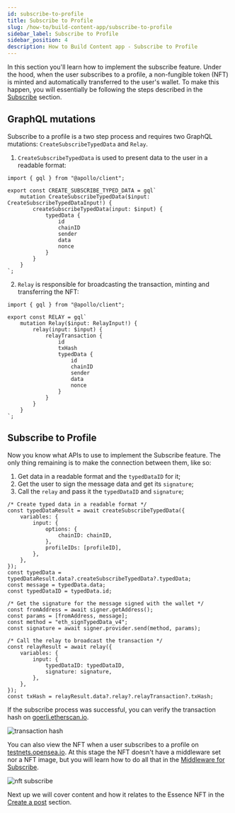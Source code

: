 ```yaml
---
id: subscribe-to-profile
title: Subscribe to Profile
slug: /how-to/build-content-app/subscribe-to-profile
sidebar_label: Subscribe to Profile
sidebar_position: 4
description: How to Build Content app - Subscribe to Profile
---
```


In this section you'll learn how to implement the subscribe feature. Under the hood, when the user subscribes to a profile, a non-fungible token (NFT) is minted and automatically transferred to the user's wallet.
To make this happen, you will essentially be following the steps described in the [Subscribe](/guides/mutation/subscribe) section.

## GraphQL mutations

Subscribe to a profile is a two step process and requires two GraphQL mutations: `CreateSubscribeTypedData` and `Relay`.

1. `CreateSubscribeTypedData` is used to present data to the user in a readable format:

```tsx title="graphql/CreateSubscribeTypedData.ts"
import { gql } from "@apollo/client";

export const CREATE_SUBSCRIBE_TYPED_DATA = gql`
    mutation CreateSubscribeTypedData($input: CreateSubscribeTypedDataInput!) {
        createSubscribeTypedData(input: $input) {
            typedData {
                id
                chainID
                sender
                data
                nonce
            }
        }
    }
`;
```

2. `Relay` is responsible for broadcasting the transaction, minting and transferring the NFT:

```tsx title="graphql/Relay.ts"
import { gql } from "@apollo/client";

export const RELAY = gql`
    mutation Relay($input: RelayInput!) {
        relay(input: $input) {
            relayTransaction {
                id
                txHash
                typedData {
                    id
                    chainID
                    sender
                    data
                    nonce
                }
            }
        }
    }
`;
```

## Subscribe to Profile

Now you know what APIs to use to implement the Subscribe feature. The only thing remaining is to make the connection between them, like so:

1. Get data in a readable format and the `typedDataID` for it;
2. Get the user to sign the message data and get its `signature`;
3. Call the `relay` and pass it the `typedDataID` and `signature`;

```tsx title="components/SubscribeBtn.tsx"
/* Create typed data in a readable format */
const typedDataResult = await createSubscribeTypedData({
    variables: {
        input: {
            options: {
                chainID: chainID,
            },
            profileIDs: [profileID],
        },
    },
});
const typedData = typedDataResult.data?.createSubscribeTypedData?.typedData;
const message = typedData.data;
const typedDataID = typedData.id;

/* Get the signature for the message signed with the wallet */
const fromAddress = await signer.getAddress();
const params = [fromAddress, message];
const method = "eth_signTypedData_v4";
const signature = await signer.provider.send(method, params);

/* Call the relay to broadcast the transaction */
const relayResult = await relay({
    variables: {
        input: {
            typedDataID: typedDataID,
            signature: signature,
        },
    },
});
const txHash = relayResult.data?.relay?.relayTransaction?.txHash;
```

If the subscribe process was successful, you can verify the transaction hash on [goerli.etherscan.io](https://goerli.etherscan.io/).

![transaction hash](/img/v2/build-content-app-subscribe-to-profile-tx.png)

You can also view the NFT when a user subscribes to a profile on [testnets.opensea.io](testnets.opensea.io). At this stage the NFT doesn't have a middleware set nor a NFT image, but you will learn how to do all that in the [Middleware for Subscribe](/how-to/build-content-app/middleware-for-post).

![nft subscribe](/img/v2/build-content-app-subscribe-to-profile-nft.png)

Next up we will cover content and how it relates to the Essence NFT in the [Create a post](/how-to/build-content-app/create-a-post) section.
